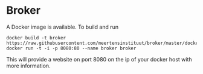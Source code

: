 # Broker

<!-- See [meertensinstituut.github.io/broker/](https://meertensinstituut.github.io/broker/) for more documentation and instructions.-->

A Docker image is available. To build and run

```console
docker build -t broker https://raw.githubusercontent.com/meertensinstituut/broker/master/docker/Dockerfile
docker run -t -i -p 8080:80 --name broker broker
```

This will provide a website on port 8080 on the ip of your docker host with more information. 

